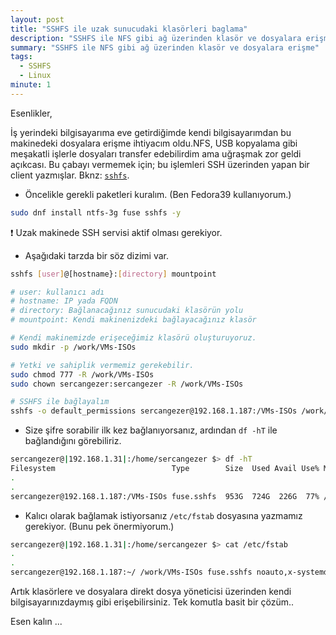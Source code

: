 ```yaml
---
layout: post
title: "SSHFS ile uzak sunucudaki klasörleri baglama"
description: "SSHFS ile NFS gibi ağ üzerinden klasör ve dosyalara erişme"
summary: "SSHFS ile NFS gibi ağ üzerinden klasör ve dosyalara erişme"
tags: 
  - SSHFS
  - Linux
minute: 1
---
```


Esenlikler,

İş yerindeki bilgisayarıma eve getirdiğimde kendi bilgisayarımdan bu makinedeki dosyalara erişme ihtiyacım oldu.NFS, USB kopyalama gibi meşakatli işlerle dosyaları transfer edebilirdim ama uğraşmak zor geldi açıkcası. Bu çabayı vermemek için; bu işlemleri SSH üzerinden yapan bir client yazmışlar. Bknz: [`sshfs`](https://github.com/libfuse/sshfs).

* Öncelikle gerekli paketleri kuralım. (Ben Fedora39 kullanıyorum.)

```bash
sudo dnf install ntfs-3g fuse sshfs -y
```

❗ Uzak makinede SSH servisi aktif olması gerekiyor.

* Aşağıdaki tarzda bir söz dizimi var.

```bash
sshfs [user]@[hostname}:[directory] mountpoint

# user: kullanıcı adı
# hostname: IP yada FQDN
# directory: Bağlanacağınız sunucudaki klasörün yolu
# mountpoint: Kendi makinenizdeki bağlayacağınız klasör

# Kendi makinemizde erişeceğimiz klasörü oluşturuyoruz.
sudo mkdir -p /work/VMs-ISOs

# Yetki ve sahiplik vermemiz gerekebilir.
sudo chmod 777 -R /work/VMs-ISOs
sudo chown sercangezer:sercangezer -R /work/VMs-ISOs

# SSHFS ile bağlayalım
sshfs -o default_permissions sercangezer@192.168.1.187:/VMs-ISOs /work/VMs-ISOs
```

* Size şifre sorabilir ilk kez bağlanıyorsanız, ardından `df -hT` ile bağlandığını görebiliriz.

```bash
sercangezer@|192.168.1.31|:/home/sercangezer $> df -hT
Filesystem                          Type        Size  Used Avail Use% Mounted on
.
.
sercangezer@192.168.1.187:/VMs-ISOs fuse.sshfs  953G  724G  226G  77% /work/VMs-ISOs
```

* Kalıcı olarak bağlamak istiyorsanız `/etc/fstab` dosyasına yazmamız gerekiyor. (Bunu pek önermiyorum.)

```bash
sercangezer@|192.168.1.31|:/home/sercangezer $> cat /etc/fstab
.
.
sercangezer@192.168.1.187:~/ /work/VMs-ISOs fuse.sshfs noauto,x-systemd.automount,_netdev,reconnect,identityfile=/home/sercangezer/.ssh/id_rsa,allow_other,default_permissions 0 0

```

Artık klasörlere ve dosyalara direkt dosya yöneticisi üzerinden kendi bilgisayarınızdaymış gibi erişebilirsiniz. Tek komutla basit bir çözüm..

Esen kalın ...

